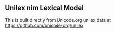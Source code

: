 Unilex nim Lexical Model
----------------------

This is built directly from Unicode.org unilex data at
https://github.com/unicode-org/unilex
